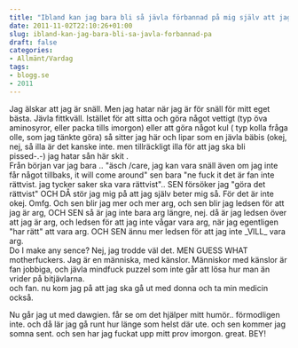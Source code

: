 ```yaml
---
title: "Ibland kan jag bara bli så jävla förbannad på mig själv att jag inte vet vad jag ska ta mig till."
date: 2011-11-02T22:10:26+01:00
slug: ibland-kan-jag-bara-bli-sa-javla-forbannad-pa
draft: false
categories:
- Allmänt/Vardag
tags:
- blogg.se
- 2011
---
```

Jag älskar att jag är snäll. Men jag hatar när jag är för snäll för mitt eget bästa. Jävla fittkväll. Istället för att sitta och göra något vettigt (typ öva aminosyror, eller packa tills imorgon) eller att göra något kul ( typ kolla fråga olle, som jag tänkte göra) så sitter jag här och lipar som en jävla bäbis (okej, nej, så illa är det kanske inte. men tillräckligt illa för att jag ska bli pissed-.-) jag hatar sån här skit .  
Från början var jag bara .. "äsch /care, jag kan vara snäll även om jag inte får något tillbaks, it will come around" sen bara "ne fuck it det är fan inte rättvist. jag tycker saker ska vara rättvist".. SEN försöker jag "göra det rättvist" OCH DÅ stör jag mig på att jag själv beter mig så. För det är inte okej. Omfg. Och sen blir jag mer och mer arg, och sen blir jag ledsen för att jag är arg, OCH SEN så är jag inte bara arg längre, nej. då är jag ledsen över att jag är arg, och ledsen för att jag inte vågar vara arg, när jag egentligen "har rätt" att vara arg. OCH SEN ännu mer ledsen för att jag inte \_VILL\_ vara arg.  
Do I make any sence? Nej, jag trodde väl det. MEN GUESS WHAT motherfuckers. Jag är en människa, med känslor. Människor med känslor är fan jobbiga, och jävla mindfuck puzzel som inte går att lösa hur man än vrider på bitjävlarna.  
och fan. nu kom jag på att jag ska gå ut med donna och ta min medicin också.  
  
  
Nu går jag ut med dawgien. får se om det hjälper mitt humör.. förmodligen inte. och då lär jag gå runt hur länge som helst där ute. och sen kommer jag somna sent. och sen har jag fuckat upp mitt prov imorgon. great. BEY!